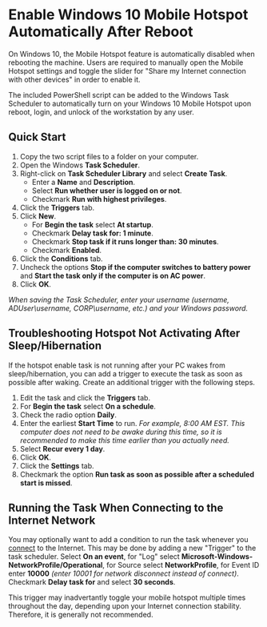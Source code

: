 Enable Windows 10 Mobile Hotspot Automatically After Reboot
===========================================================

On Windows 10, the Mobile Hotspot feature is automatically disabled when rebooting the machine. Users are required to manually open the Mobile Hotspot settings and toggle the slider for "Share my Internet connection with other devices" in order to enable it.

The included PowerShell script can be added to the Windows Task Scheduler to automatically turn on your Windows 10 Mobile Hotspot upon reboot, login, and unlock of the workstation by any user.

## Quick Start

1. Copy the two script files to a folder on your computer.
2. Open the Windows **Task Scheduler**.
3. Right-click on **Task Scheduler Library** and select **Create Task**.
    - Enter a **Name** and **Description**.
    - Select **Run whether user is logged on or not**.
    - Checkmark **Run with highest privileges**.
4. Click the **Triggers** tab.
5. Click **New**.
    - For **Begin the task** select **At startup**.
    - Checkmark **Delay task for: 1 minute**.
    - Checkmark **Stop task if it runs longer than: 30 minutes**.
    - Checkmark **Enabled**.
6. Click the **Conditions** tab.
7. Uncheck the options **Stop if the computer switches to battery power** and **Start the task only if the computer is on AC power**.
8. Click **OK**.

*When saving the Task Scheduler, enter your username (username, ADUser\username, CORP\username, etc.) and your Windows password.*

## Troubleshooting Hotspot Not Activating After Sleep/Hibernation

If the hotspot enable task is not running after your PC wakes from sleep/hibernation, you can add a trigger to execute the task as soon as possible after waking. Create an additional trigger with the following steps.

1. Edit the task and click the **Triggers** tab.
2. For **Begin the task** select **On a schedule**.
3. Check the radio option **Daily**.
4. Enter the earliest **Start Time** to run. *For example, 8:00 AM EST. This computer does not need to be awake during this time, so it is recommended to make this time earlier than you actually need.*
5. Select **Recur every 1 day**.
6. Click **OK**.
7. Click the **Settings** tab.
8. Checkmark the option **Run task as soon as possible after a scheduled start is missed**.

## Running the Task When Connecting to the Internet Network

You may optionally want to add a condition to run the task whenever you [connect](https://www.groovypost.com/howto/automatically-run-script-on-internet-connect-network-connection-drop/) to the Internet. This may be done by adding a new "Trigger" to the task scheduler. Select **On an event**, for "Log" select **Microsoft-Windows-NetworkProfile/Operational**, for Source select **NetworkProfile**, for Event ID enter **10000** *(enter 10001 for network disconnect instead of connect)*. Checkmark **Delay task for** and select **30 seconds**.

This trigger may inadvertantly toggle your mobile hotspot multiple times throughout the day, depending upon your Internet connection stability. Therefore, it is generally not recommended.